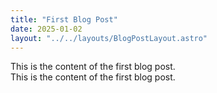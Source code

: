 ```yaml
---
title: "First Blog Post"
date: 2025-01-02
layout: "../../layouts/BlogPostLayout.astro"
---
```


This is the content of the first blog post.  
This is the content of the first blog post.  
